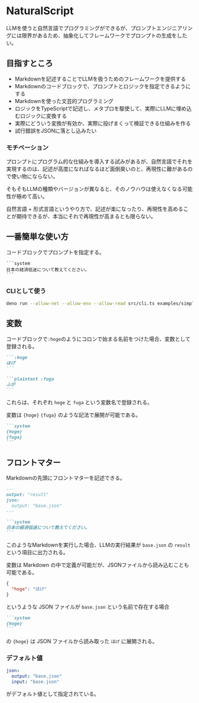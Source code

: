 # NaturalScript

LLMを使うと自然言語でプログラミングができるが、プロンプトエンジニアリングには限界があるため、抽象化してフレームワークでプロンプトの生成をしたい。

## 目指すところ

* Markdownを記述することでLLMを扱うためのフレームワークを提供する
* Markdownのコードブロックで、プロンプトとロジックを指定できるようにする
* Markdownを使った文芸的プログラミング
* ロジックをTypeScriptで記述し、メタプロを駆使して、実際にLLMに埋め込むロジックに変換する
* 実際にどういう変換が有効か、実際に投げまくって検証できる仕組みを作る
* 試行錯誤をJSONに落とし込みたい

### モチベーション

プロンプトにプログラム的な仕組みを導入する試みがあるが、自然言語でそれを実現するのは、記述が高度になればなるほど面倒臭いのと、再現性に難があるので使い物にならない。

そもそもLLMの種類やバージョンが異なると、そのノウハウは使えなくなる可能性が極めて高い。

自然言語 + 形式言語というやり方で、記述が楽になったり、再現性を高めることが期待できるが、本当にそれで再現性が高まるとも限らない。

## 一番簡単な使い方

コードブロックでプロンプトを指定する。

````
```system
日本の経済低迷について教えてください。
```
````

### CLIとして使う

```sh
deno run --allow-net --allow-env --allow-read src/cli.ts examples/simple.md
```

## 変数

コードブロックで`:hoge`のようにコロンで始まる名前をつけた場合、変数として登録される。

````md
```:hoge
ほげ
```

```plaintext :fuga
ふが
```
````

これらは、それぞれ `hoge` と `fuga` という変数名で登録される。

変数は `{hoge}` `{fuga}` のような記法で展開が可能である。

````md
```system
{hoge}
{fuga}
```
````

## フロントマター

Markdownの先頭にフロントマターを記述できる。

````md
---
output: "result"
json:
  output: "base.json"
---

```system
日本の経済低迷について教えてください。
```
````

このようなMarkdownを実行した場合、LLMの実行結果が `base.json` の `result` という項目に出力される。

変数は Markdown の中で定義が可能だが、JSONファイルから読み込むことも可能である。

```json
{
  "hoge": "ほげ"
}
```

というような JSON ファイルが `base.json` という名前で存在する場合

````md
```system
{hoge}
```
````

の `{hoge}` は JSON ファイルから読み取った `ほげ` に展開される。

### デフォルト値

```yaml
json:
  output: "base.json"
  input: "base.json"
```

がデフォルト値として指定されている。